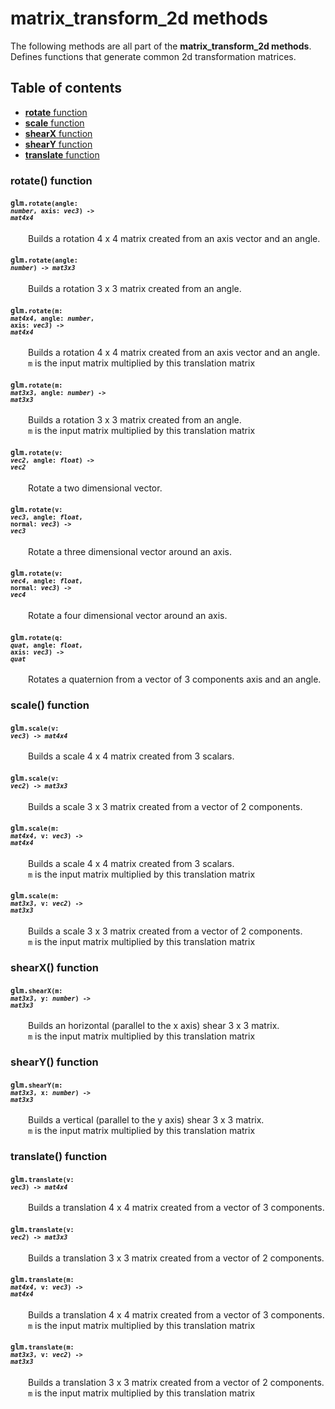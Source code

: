 [//]: # (generated using SlashBack 0.2.0)

  
# matrix\_transform\_2d methods  
The following methods are all part of the **matrix\_transform\_2d methods**\.  
Defines functions that generate common 2d transformation matrices\.  
## Table of contents  
  
* [**rotate** function](#rotate-function)  
* [**scale** function](#scale-function)  
* [**shearX** function](#shearx-function)  
* [**shearY** function](#sheary-function)  
* [**translate** function](#translate-function)  
  
### rotate\(\) function  
#### <code>glm.<code>**rotate**(**angle**: *number*, **axis**: *vec3*) -\> *mat4x4*</code></code>  
&emsp;&emsp;Builds a rotation 4 x 4 matrix created from an axis vector and an angle\.  
  
#### <code>glm.<code>**rotate**(**angle**: *number*) -\> *mat3x3*</code></code>  
&emsp;&emsp;Builds a rotation 3 x 3 matrix created from an angle\.  
  
#### <code>glm.<code>**rotate**(**m**: *mat4x4*, **angle**: *number*, **axis**: *vec3*) -\> *mat4x4*</code></code>  
&emsp;&emsp;Builds a rotation 4 x 4 matrix created from an axis vector and an angle\.  
&emsp;&emsp;``` m ``` is the input matrix multiplied by this translation matrix  
  
#### <code>glm.<code>**rotate**(**m**: *mat3x3*, **angle**: *number*) -\> *mat3x3*</code></code>  
&emsp;&emsp;Builds a rotation 3 x 3 matrix created from an angle\.  
&emsp;&emsp;``` m ``` is the input matrix multiplied by this translation matrix  
  
#### <code>glm.<code>**rotate**(**v**: *vec2*, **angle**: *float*) -\> *vec2*</code></code>  
&emsp;&emsp;Rotate a two dimensional vector\.  
  
#### <code>glm.<code>**rotate**(**v**: *vec3*, **angle**: *float*, **normal**: *vec3*) -\> *vec3*</code></code>  
&emsp;&emsp;Rotate a three dimensional vector around an axis\.  
  
#### <code>glm.<code>**rotate**(**v**: *vec4*, **angle**: *float*, **normal**: *vec3*) -\> *vec4*</code></code>  
&emsp;&emsp;Rotate a four dimensional vector around an axis\.  
  
#### <code>glm.<code>**rotate**(**q**: *quat*, **angle**: *float*, **axis**: *vec3*) -\> *quat*</code></code>  
&emsp;&emsp;Rotates a quaternion from a vector of 3 components axis and an angle\.  
  
### scale\(\) function  
#### <code>glm.<code>**scale**(**v**: *vec3*) -\> *mat4x4*</code></code>  
&emsp;&emsp;Builds a scale 4 x 4 matrix created from 3 scalars\.  
  
#### <code>glm.<code>**scale**(**v**: *vec2*) -\> *mat3x3*</code></code>  
&emsp;&emsp;Builds a scale 3 x 3 matrix created from a vector of 2 components\.  
  
#### <code>glm.<code>**scale**(**m**: *mat4x4*, **v**: *vec3*) -\> *mat4x4*</code></code>  
&emsp;&emsp;Builds a scale 4 x 4 matrix created from 3 scalars\.  
&emsp;&emsp;``` m ``` is the input matrix multiplied by this translation matrix  
  
#### <code>glm.<code>**scale**(**m**: *mat3x3*, **v**: *vec2*) -\> *mat3x3*</code></code>  
&emsp;&emsp;Builds a scale 3 x 3 matrix created from a vector of 2 components\.  
&emsp;&emsp;``` m ``` is the input matrix multiplied by this translation matrix  
  
### shearX\(\) function  
#### <code>glm.<code>**shearX**(**m**: *mat3x3*, **y**: *number*) -\> *mat3x3*</code></code>  
&emsp;&emsp;Builds an horizontal \(parallel to the x axis\) shear 3 x 3 matrix\.  
&emsp;&emsp;``` m ``` is the input matrix multiplied by this translation matrix  
  
### shearY\(\) function  
#### <code>glm.<code>**shearY**(**m**: *mat3x3*, **x**: *number*) -\> *mat3x3*</code></code>  
&emsp;&emsp;Builds a vertical \(parallel to the y axis\) shear 3 x 3 matrix\.  
&emsp;&emsp;``` m ``` is the input matrix multiplied by this translation matrix  
  
### translate\(\) function  
#### <code>glm.<code>**translate**(**v**: *vec3*) -\> *mat4x4*</code></code>  
&emsp;&emsp;Builds a translation 4 x 4 matrix created from a vector of 3 components\.  
  
#### <code>glm.<code>**translate**(**v**: *vec2*) -\> *mat3x3*</code></code>  
&emsp;&emsp;Builds a translation 3 x 3 matrix created from a vector of 2 components\.  
  
#### <code>glm.<code>**translate**(**m**: *mat4x4*, **v**: *vec3*) -\> *mat4x4*</code></code>  
&emsp;&emsp;Builds a translation 4 x 4 matrix created from a vector of 3 components\.  
&emsp;&emsp;``` m ``` is the input matrix multiplied by this translation matrix  
  
#### <code>glm.<code>**translate**(**m**: *mat3x3*, **v**: *vec2*) -\> *mat3x3*</code></code>  
&emsp;&emsp;Builds a translation 3 x 3 matrix created from a vector of 2 components\.  
&emsp;&emsp;``` m ``` is the input matrix multiplied by this translation matrix  
  
